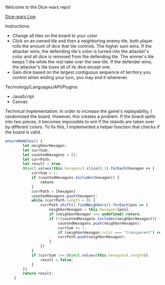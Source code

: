Welcome to the Dice-wars repo!

[Dice-wars Live](https://hxie3.github.io/dice-wars/)

Instructions:
- Change all tiles on the board to your color
- Click on an owned tile and then a neighboring enemy tile, both player rolls the amount of dice that tile controls. The higher sum wins. If the attacker wins, the defending tile's color is turned into the attacker's color and all dice is removed from the defending tile. The winner's tile keeps 1 die while the rest take over the new tile. If the defender wins, the attacker's tile loses all of its dice except one.
- Gain dice based on the largest contiguous sequence of territory you control when ending your turn, you may end it whenever.

Technology/Languages/API/Plugins:
- JavaScript
- Canvas

Technical Implementation: 
In order to increase the game's replayability, I randomized the board. However, this creates a problem. If the board splits into two pieces, it becomes impossible to win if the islands are taken over by different colors. To fix this, I implemented a helper function that checks if the board is valid.

```javascript
ensureNoHoles() {
        let neighborHexagon;
        let currSum;
        let countedHexagons = [];
        let currPath;
        let result = true;
        Object.values(this.hexagons).slice(0,1).forEach(hexagon => {
            currSum = 1;
            if (countedHexagons.includes(hexagon)) {
                return
            }
            currPath = [hexagon]
            countedHexagons.push(hexagon);
            while (currPath.length > 0) {
                currPath.shift().findNeighbors().forEach(pos => {
                    neighborHexagon = this.hexagons[pos];
                    if (neighborHexagon === undefined) return;
                    if (!(countedHexagons.includes(neighborHexagon))) {
                        countedHexagons.push(neighborHexagon);
                        currSum += 1;
                        if (neighborHexagon.color === "transparent") return
                        currPath.push(neighborHexagon);
                    }
                })
            }
            if (currSum !== Object.values(this.hexagons).length){
                result = false;
            }
        })
        return result;
    }
   ```
